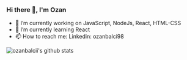###  Hi there 👋, I'm Ozan

- 🔭 I’m currently working on JavaScript, NodeJs, React, HTML-CSS
- 🌱 I’m currently learning React
- 📫 How to reach me: Linkedin: ozanbalci98

<!-- ### Languages and Tools:
![MongoDB](https://img.shields.io/badge/MongoDB-%234ea94b.svg?style=for-the-badge&logo=mongodb&logoColor=white) -->
![ozanbalcii's github stats](https://github-readme-stats.vercel.app/api?username=ozanbalcii&show_icons=true&theme=radical)

